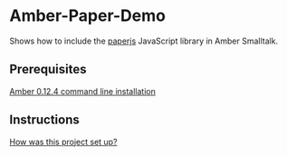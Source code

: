 Amber-Paper-Demo
================

Shows how to include the [paperjs](http://paperjs.org/) JavaScript library in Amber Smalltalk.

Prerequisites
-------------

[Amber 0.12.4 command line installation](http://docs.amber-lang.net/getting-started.html)


Instructions
------------

[How was this project set up?](Log-of-setup-steps.md)

  
